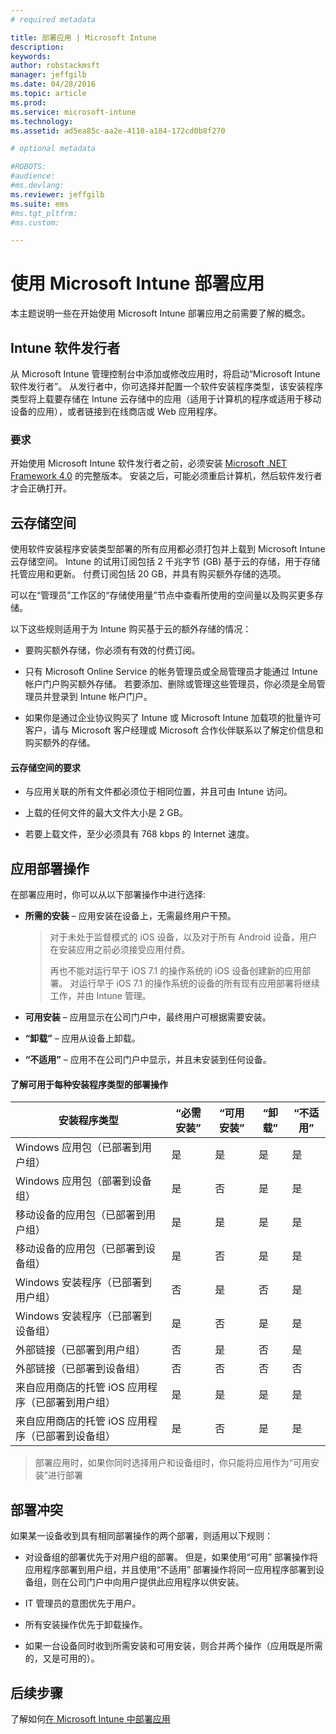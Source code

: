 ```yaml
---
# required metadata

title: 部署应用 | Microsoft Intune
description:
keywords:
author: robstackmsft
manager: jeffgilb
ms.date: 04/28/2016
ms.topic: article
ms.prod:
ms.service: microsoft-intune
ms.technology:
ms.assetid: ad5ea85c-aa2e-4110-a184-172cd0b8f270

# optional metadata

#ROBOTS:
#audience:
#ms.devlang:
ms.reviewer: jeffgilb
ms.suite: ems
#ms.tgt_pltfrm:
#ms.custom:

---
```


# 使用 Microsoft Intune 部署应用

本主题说明一些在开始使用 Microsoft Intune 部署应用之前需要了解的概念。

## Intune 软件发行者
从 Microsoft Intune 管理控制台中添加或修改应用时，将启动“Microsoft Intune 软件发行者”。 从发行者中，你可选择并配置一个软件安装程序类型，该安装程序类型将上载要存储在 Intune 云存储中的应用（适用于计算机的程序或适用于移动设备的应用），或者链接到在线商店或 Web 应用程序。

### 要求
开始使用 Microsoft Intune 软件发行者之前，必须安装 [Microsoft .NET Framework 4.0](https://www.microsoft.com/download/details.aspx?id=17851) 的完整版本。 安装之后，可能必须重启计算机，然后软件发行者才会正确打开。

## 云存储空间
使用软件安装程序安装类型部署的所有应用都必须打包并上载到 Microsoft Intune 云存储空间。 Intune 的试用订阅包括 2 千兆字节 (GB) 基于云的存储，用于存储托管应用和更新。 付费订阅包括 20 GB，并具有购买额外存储的选项。

可以在“管理员”工作区的“存储使用量”节点中查看所使用的空间量以及购买更多存储。

以下这些规则适用于为 Intune 购买基于云的额外存储的情况：

-   要购买额外存储，你必须有有效的付费订阅。

-   只有 Microsoft Online Service 的帐务管理员或全局管理员才能通过 Intune 帐户门户购买额外存储。 若要添加、删除或管理这些管理员，你必须是全局管理员并登录到 Intune 帐户门户。

-   如果你是通过企业协议购买了 Intune 或 Microsoft Intune 加载项的批量许可客户，请与 Microsoft 客户经理或 Microsoft 合作伙伴联系以了解定价信息和购买额外的存储。

#### 云存储空间的要求

-   与应用关联的所有文件都必须位于相同位置，并且可由 Intune 访问。

-   上载的任何文件的最大文件大小是 2 GB。

-   若要上载文件，至少必须具有 768 kbps 的 Internet 速度。

## 应用部署操作
在部署应用时，你可以从以下部署操作中进行选择:

-   **所需的安装** – 应用安装在设备上，无需最终用户干预。

    > 对于未处于监督模式的 iOS 设备，以及对于所有 Android 设备，用户在安装应用之前必须接受应用付费。
    >
    > 再也不能对运行早于 iOS 7.1 的操作系统的 iOS 设备创建新的应用部署。 对运行早于 iOS 7.1 的操作系统的设备的所有现有应用部署将继续工作，并由 Intune 管理。

-   **可用安装** – 应用显示在公司门户中，最终用户可根据需要安装。

-   **“卸载”** – 应用从设备上卸载。

-   **“不适用”** – 应用不在公司门户中显示，并且未安装到任何设备。

#### 了解可用于每种安装程序类型的部署操作

|安装程序类型|“必需安装”|“可用安装”|“卸载”|“不适用”|
|------------------|--------------------|---------------------|-------------|------------------|
|Windows 应用包（已部署到用户组）|是|是|是|是|
|Windows 应用包（部署到设备组）|是|否|是|是|
|移动设备的应用包（已部署到用户组）|是|是|是|是|
|移动设备的应用包（已部署到设备组）|是|否|是|是|
|Windows 安装程序（已部署到用户组）|否|是|否|是|
|Windows 安装程序（已部署到设备组）|是|否|是|是|
|外部链接（已部署到用户组）|否|是|否|是|
|外部链接（已部署到设备组）|否|否|否|否|
|来自应用商店的托管 iOS 应用程序（已部署到用户组）|是|是|是|是|
|来自应用商店的托管 iOS 应用程序（已部署到设备组）|是|否|是|是|
> 部署应用时，如果你同时选择用户和设备组时，你只能将应用作为“可用安装”进行部署

## 部署冲突
如果某一设备收到具有相同部署操作的两个部署，则适用以下规则：

-   对设备组的部署优先于对用户组的部署。 但是，如果使用“可用”  部署操作将应用程序部署到用户组，并且使用“不适用” 部署操作将同一应用程序部署到设备组，则在公司门户中向用户提供此应用程序以供安装。

-   IT 管理员的意图优先于用户。

-   所有安装操作优先于卸载操作。

-   如果一台设备同时收到所需安装和可用安装，则合并两个操作（应用既是所需的，又是可用的）。


## 后续步骤

了解如何[在 Microsoft Intune 中部署应用](deploy-apps-in-microsoft-intune.md)

<!--HONumber=May16_HO2-->


